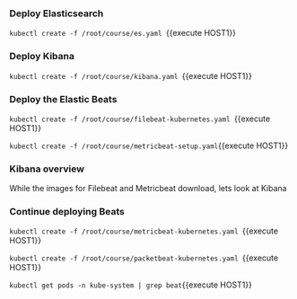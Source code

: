 ### Deploy Elasticsearch

`kubectl create -f /root/course/es.yaml `{{execute HOST1}}

### Deploy Kibana

`kubectl create -f /root/course/kibana.yaml `{{execute HOST1}}

### Deploy the Elastic Beats

`kubectl create -f /root/course/filebeat-kubernetes.yaml `{{execute HOST1}}

`kubectl create -f /root/course/metricbeat-setup.yaml`{{execute HOST1}}

### Kibana overview

While the images for Filebeat and Metricbeat download, lets look at Kibana

### Continue deploying Beats

`kubectl create -f /root/course/metricbeat-kubernetes.yaml `{{execute HOST1}}

`kubectl create -f /root/course/packetbeat-kubernetes.yaml `{{execute HOST1}}

`kubectl get pods -n kube-system | grep beat`{{execute HOST1}}

